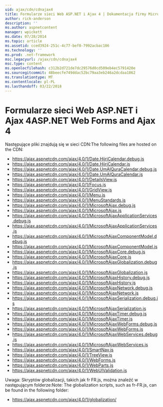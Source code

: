 ```yaml
---
uid: ajax/cdn/cdnajax4
title: Formularze sieci Web ASP.NET i Ajax 4 | Dokumentacja firmy Microsoft
author: rick-anderson
description: ''
ms.author: aspnetcontent
manager: wpickett
ms.date: 07/28/2014
ms.topic: article
ms.assetid: cced3924-251c-4c77-bef0-7992acbac106
ms.technology: ''
ms.prod: .net-framework
msc.legacyurl: /ajax/cdn/cdnajax4
msc.type: content
ms.openlocfilehash: c312b2d721de7dc29576d0cd509eb4ec5791420e
ms.sourcegitcommit: 48beecfe749ddac52bc79aa3eb246a2dcdaa1862
ms.translationtype: MT
ms.contentlocale: pl-PL
ms.lasthandoff: 03/22/2018
---
```

<a name="aspnet-web-forms-and-ajax-4"></a><span data-ttu-id="4f05c-102">Formularze sieci Web ASP.NET i Ajax 4</span><span class="sxs-lookup"><span data-stu-id="4f05c-102">ASP.NET Web Forms and Ajax 4</span></span>
====================
<span data-ttu-id="4f05c-103">Następujące pliki znajdują się w sieci CDN:</span><span class="sxs-lookup"><span data-stu-id="4f05c-103">The following files are hosted on the CDN:</span></span>

- https://ajax.aspnetcdn.com/ajax/4.0/1/Date.HijriCalendar.debug.js
- https://ajax.aspnetcdn.com/ajax/4.0/1/Date.HijriCalendar.js
- https://ajax.aspnetcdn.com/ajax/4.0/1/Date.UmAlQuraCalendar.debug.js
- https://ajax.aspnetcdn.com/ajax/4.0/1/Date.UmAlQuraCalendar.js
- https://ajax.aspnetcdn.com/ajax/4.0/1/DetailsView.js
- https://ajax.aspnetcdn.com/ajax/4.0/1/Focus.js
- https://ajax.aspnetcdn.com/ajax/4.0/1/GridView.js
- https://ajax.aspnetcdn.com/ajax/4.0/1/Menu.js
- https://ajax.aspnetcdn.com/ajax/4.0/1/MenuStandards.js
- https://ajax.aspnetcdn.com/ajax/4.0/1/MicrosoftAjax.debug.js
- https://ajax.aspnetcdn.com/ajax/4.0/1/MicrosoftAjax.js
- https://ajax.aspnetcdn.com/ajax/4.0/1/MicrosoftAjaxApplicationServices.debug.js
- https://ajax.aspnetcdn.com/ajax/4.0/1/MicrosoftAjaxApplicationServices.js
- https://ajax.aspnetcdn.com/ajax/4.0/1/MicrosoftAjaxComponentModel.debug.js
- https://ajax.aspnetcdn.com/ajax/4.0/1/MicrosoftAjaxComponentModel.js
- https://ajax.aspnetcdn.com/ajax/4.0/1/MicrosoftAjaxCore.debug.js
- https://ajax.aspnetcdn.com/ajax/4.0/1/MicrosoftAjaxCore.js
- https://ajax.aspnetcdn.com/ajax/4.0/1/MicrosoftAjaxGlobalization.debug.js
- https://ajax.aspnetcdn.com/ajax/4.0/1/MicrosoftAjaxGlobalization.js
- https://ajax.aspnetcdn.com/ajax/4.0/1/MicrosoftAjaxHistory.debug.js
- https://ajax.aspnetcdn.com/ajax/4.0/1/MicrosoftAjaxHistory.js
- https://ajax.aspnetcdn.com/ajax/4.0/1/MicrosoftAjaxNetwork.debug.js
- https://ajax.aspnetcdn.com/ajax/4.0/1/MicrosoftAjaxNetwork.js
- https://ajax.aspnetcdn.com/ajax/4.0/1/MicrosoftAjaxSerialization.debug.js
- https://ajax.aspnetcdn.com/ajax/4.0/1/MicrosoftAjaxSerialization.js
- https://ajax.aspnetcdn.com/ajax/4.0/1/MicrosoftAjaxTimer.debug.js
- https://ajax.aspnetcdn.com/ajax/4.0/1/MicrosoftAjaxTimer.js
- https://ajax.aspnetcdn.com/ajax/4.0/1/MicrosoftAjaxWebForms.debug.js
- https://ajax.aspnetcdn.com/ajax/4.0/1/MicrosoftAjaxWebForms.js
- https://ajax.aspnetcdn.com/ajax/4.0/1/MicrosoftAjaxWebServices.debug.js
- https://ajax.aspnetcdn.com/ajax/4.0/1/MicrosoftAjaxWebServices.js
- https://ajax.aspnetcdn.com/ajax/4.0/1/SmartNav.js
- https://ajax.aspnetcdn.com/ajax/4.0/1/TreeView.js
- https://ajax.aspnetcdn.com/ajax/4.0/1/WebForms.js
- https://ajax.aspnetcdn.com/ajax/4.0/1/WebParts.js
- https://ajax.aspnetcdn.com/ajax/4.0/1/WebUIValidation.js

<span data-ttu-id="4f05c-104">Uwaga: Skryptów globalizacji, takich jak fr FR.js, można znaleźć w następującym folderze:</span><span class="sxs-lookup"><span data-stu-id="4f05c-104">Note: The globalization scripts, such as fr-FR.js, can be found in the following folder:</span></span>

- https://ajax.aspnetcdn.com/ajax/4.0/1/globalization/
